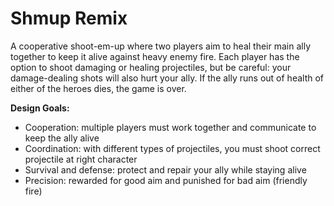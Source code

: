 # Shmup Remix
A cooperative shoot-em-up where two players aim to heal their main ally together to keep it alive against heavy enemy fire. Each player has the option to shoot damaging or healing projectiles, but be careful: your damage-dealing shots will also hurt your ally. If the ally runs out of health of either of the heroes dies, the game is over.

**Design Goals:**
* Cooperation: multiple players must work together and communicate to keep the ally alive
* Coordination: with different types of projectiles, you must shoot correct projectile at right character
* Survival and defense: protect and repair your ally while staying alive
* Precision: rewarded for good aim and punished for bad aim (friendly fire)

